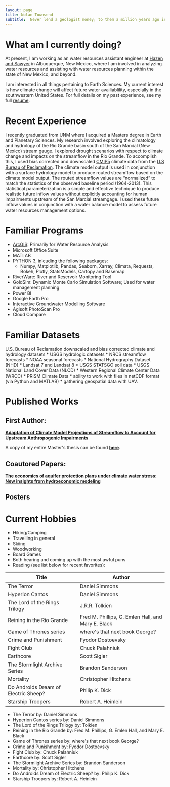 ```yaml
---
layout: page
title: Nolan Townsend
subtitle:  Never lend a geologist money; to them a million years ago is recent.
---
```


# What am I currently doing?
At present, I am working as an water resources assistant engineer at [Hazen and Sawyer](https://www.hazenandsawyer.com/) in Albuquerque, New Mexico, where I am involved in analyzing water resources and assisting with water resources planning within the state of New Mexico, and beyond.

I am interested in all things pertaining to Earth Sciences.  My current interest is how climate change will affect future water availiablility, especially in the southwestern United States.  For full details on my past experience, see my full [resume](https://drive.google.com/file/d/11x2x3UTb03kDQmqOKLItCYpowo4Przh9/preview).

# Recent Experience
I recently graduated from UNM where I acquired a Masters degree in Earth and Planetary Sciences.  My research involved exploring the climatology and hydrology of the Rio Grande basin south of the San Marcial (New Mexico) stream gauge.  I explored drought scenarios with respect to climate change and impacts on the streamflow in the Rio Grande. To accomplish this, I used bias corrected and downscaled  [CMIP5](https://pcmdi.llnl.gov/mips/cmip5/data-portal.html) climate data from the [U.S Bureau of Reclamation](https://gdo-dcp.ucllnl.org/downscaled_cmip_projections/dcpInterface.html#Welcome).  The climate model output is used in conjunction with a surface hydrology model to produce routed streamflow based on the climate model output.  The routed streamflow values are “normalized” to match the statistics of the observed baseline period (1964-2013).  This statistical parameterization is a simple and effective technique to produce realistic future inflow values without explicitly accounting for human impairments upstream of the San Marcial streamgage.  I used these future inflow values in conjunction with a water balance model to assess future water resources management options.

# Familiar Programs
- [ArcGIS](http://www.unm.edu/~ntownsend/): Primarily for Water Resource Analysis
- Microsoft Office Suite
- MATLAB
- PYTHON 3, inlcuding the following packages:
  * Numpy, Matplotlib, Pandas, Seaborn, Xarray, Climata, Requests, Bokeh, Plotly, StatsModels, Cartopy and Basemap
- RiverWare: River and Reservoir Monitoring Tool
- GoldSim: Dynamic Monte Carlo Simulation Software;  Used for water management planning
- Power BI
- Google Earth Pro
- Interactive Groundwater Modelling Software
- Agisoft PhotoScan Pro
- Cloud Compare

# Familiar Datasets
U.S. Bureau of Reclamation downscaled and bias corrected climate and hydrology datasets * USGS hydrologic datasets * NRCS streamflow forecasts * NOAA seasonal forecasts * National Hydrography Dataset (NHD) * Landsat 7 and Landsat 8 * USGS STATSGO soil data * USGS National Land Cover Data (NLCD) * Western Regional Climate Center Data (WRCC) * PRISM Climate Data * ability to work with files in netCDF format (via Python and MATLAB) * gathering geospatial data with UAV.

# Published Works

## First Author:
[__Adaptation of Climate Model Projections of Streamflow to Account for Upstream Anthropogenic Impairments__](https://onlinelibrary.wiley.com/doi/full/10.1111/1752-1688.12851)

A copy of my entire Master's thesis can be found [__here__](https://digitalrepository.unm.edu/eps_etds/259/).

## Coautored Papers:
[__The economics of aquifer protection plans under climate water stress: New
insights from hydroeconomic modeling__](https://water-research.nmsu.edu/files/2019/07/JH_July_5_2019a.pdf)

## Posters

# Current Hobbies
- Hiking/Camping
- Travelling in general
- Skiing
- Woodworking
- Board Games
- Both hearing and coming up with the most awful puns
- Reading (see list below for recent favorites):

| Title      | Author |
| ----------- | ----------- |
| The Terror   | Daniel Simmons       |
| Hyperion Cantos   | Daniel Simmons        |
| The Lord of the Rings Trilogy      | J.R.R. Tolkien       |
| Reining in the Rio Grande  | Fred M. Phillips, G. Emlen Hall, and Mary E. Black        |
| Game of Thrones series     | where's that next book George?       |
| Crime and Punishment   | Fyodor Dostoevsky       |
| Fight Club      | Chuck Palahniuk        |
| Earthcore   | Scott Sigler       |
| The Stormlight Archive Series      | Brandon Sanderson       |
| Mortality   | Christopher Hitchens       |
| Do Androids Dream of Electric Sheep?     | Philip K. Dick       |
| Starship Troopers   | Robert A. Heinlein        |


  * The Terror by: Daniel Simmons
  * Hyperion Cantos series by: Daniel Simmons
  * The Lord of the Rings Trilogy by: Tolkien
  * Reining in the Rio Grande by: Fred M. Phillips, G. Emlen Hall, and Mary E. Black
  * Game of Thrones series by: where's that next book George?
  * Crime and Punishment by: Fyodor Dostoevsky
  * Fight Club by: Chuck Palahniuk 
  * Earthcore by: Scott Sigler
  * The Stormlight Archive Series by: Brandon Sanderson
  * Mortality by: Christopher Hitchens
  * Do Androids Dream of Electric Sheep? by: Philip K. Dick
  * Starship Troopers by: Robert A. Heinlein
